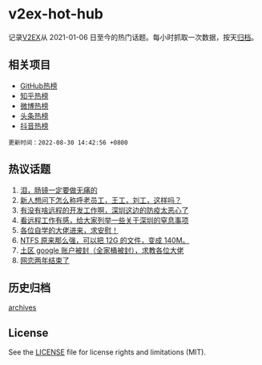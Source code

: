 # v2ex-hot-hub

 记录[V2EX](https://www.v2ex.com/)从 2021-01-06 日至今的热门话题。每小时抓取一次数据，按天[归档](archives)。
 
 ## 相关项目

- [GitHub热榜](https://github.com/snaildev/github-hot-hub)
- [知乎热榜](https://github.com/snaildev/zhihu-hot-hub)
- [微博热榜](https://github.com/snaildev/weibo-hot-hub)
- [头条热榜](https://github.com/snaildev/toutiao-hot-hub)
- [抖音热榜](https://github.com/snaildev/douyin-hot-hub)


 `更新时间：2022-08-30 14:42:56 +0800`

## 热议话题

1. [泪，肠镜一定要做无痛的](https://www.v2ex.com/t/876216)
1. [新人想问下怎么称呼老员工，王工，刘工，这样吗？](https://www.v2ex.com/t/876341)
1. [有没有啥远程的开发工作啊，深圳这边的防疫太恶心了](https://www.v2ex.com/t/876314)
1. [看远程工作有感，给大家列举一些关于深圳的窒息事项](https://www.v2ex.com/t/876427)
1. [各位自学的大佬进来，求安慰！](https://www.v2ex.com/t/876325)
1. [NTFS 原来那么强，可以把 12G 的文件，变成 140M。](https://www.v2ex.com/t/876196)
1. [土区 google 账户被封（全家桶被封），求教各位大佬](https://www.v2ex.com/t/876226)
1. [网恋两年结束了](https://www.v2ex.com/t/876450)

## 历史归档

[archives](archives)

## License

See the [LICENSE](LICENSE) file for license rights and limitations (MIT).
